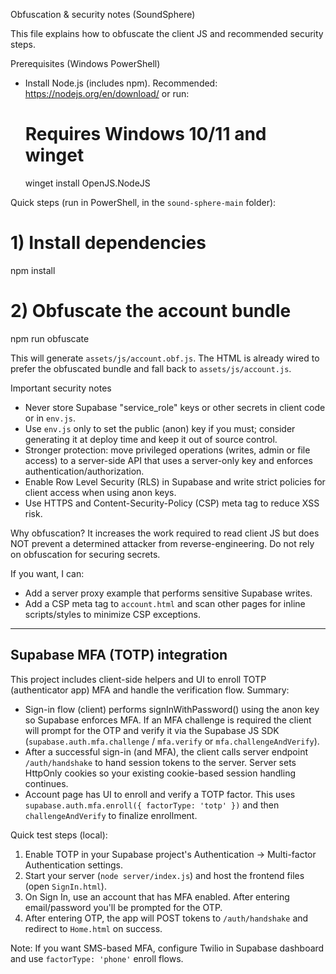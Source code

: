 Obfuscation & security notes (SoundSphere)

This file explains how to obfuscate the client JS and recommended security steps.

Prerequisites (Windows PowerShell)
- Install Node.js (includes npm). Recommended: https://nodejs.org/en/download/ or run:
  # Requires Windows 10/11 and winget
  winget install OpenJS.NodeJS

Quick steps (run in PowerShell, in the `sound-sphere-main` folder):

# 1) Install dependencies
npm install

# 2) Obfuscate the account bundle
npm run obfuscate

This will generate `assets/js/account.obf.js`. The HTML is already wired to prefer the obfuscated bundle and fall back to `assets/js/account.js`.

Important security notes
- Never store Supabase "service_role" keys or other secrets in client code or in `env.js`.
- Use `env.js` only to set the public (anon) key if you must; consider generating it at deploy time and keep it out of source control.
- Stronger protection: move privileged operations (writes, admin or file access) to a server-side API that uses a server-only key and enforces authentication/authorization.
- Enable Row Level Security (RLS) in Supabase and write strict policies for client access when using anon keys.
- Use HTTPS and Content-Security-Policy (CSP) meta tag to reduce XSS risk.

Why obfuscation? It increases the work required to read client JS but does NOT prevent a determined attacker from reverse-engineering. Do not rely on obfuscation for securing secrets.

If you want, I can:
- Add a server proxy example that performs sensitive Supabase writes.
- Add a CSP meta tag to `account.html` and scan other pages for inline scripts/styles to minimize CSP exceptions.

---

## Supabase MFA (TOTP) integration

This project includes client-side helpers and UI to enroll TOTP (authenticator app) MFA and handle the verification flow. Summary:

- Sign-in flow (client) performs signInWithPassword() using the anon key so Supabase enforces MFA. If an MFA challenge is required the client will prompt for the OTP and verify it via the Supabase JS SDK (`supabase.auth.mfa.challenge` / `mfa.verify` or `mfa.challengeAndVerify`).
- After a successful sign-in (and MFA), the client calls server endpoint `/auth/handshake` to hand session tokens to the server. Server sets HttpOnly cookies so your existing cookie-based session handling continues.
- Account page has UI to enroll and verify a TOTP factor. This uses `supabase.auth.mfa.enroll({ factorType: 'totp' })` and then `challengeAndVerify` to finalize enrollment.

Quick test steps (local):

1. Enable TOTP in your Supabase project's Authentication -> Multi-factor Authentication settings.
2. Start your server (`node server/index.js`) and host the frontend files (open `SignIn.html`).
3. On Sign In, use an account that has MFA enabled. After entering email/password you'll be prompted for the OTP.
4. After entering OTP, the app will POST tokens to `/auth/handshake` and redirect to `Home.html` on success.

Note: If you want SMS-based MFA, configure Twilio in Supabase dashboard and use `factorType: 'phone'` enroll flows.
